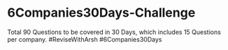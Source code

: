 # 6Companies30Days-Challenge
Total 90 Questions to be covered in 30 Days, which includes 15 Questions per company. #ReviseWithArsh #6Companies30Days
